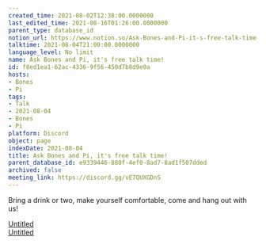 ```yaml
---
created_time: 2021-08-02T12:38:00.0000000
last_edited_time: 2021-08-16T01:26:00.0000000
parent_type: database_id
notion_url: https://www.notion.so/Ask-Bones-and-Pi-it-s-free-talk-time-f8ed1ea162ac43369f56450d7b8d9e0a
talktime: 2021-08-04T21:00:00.0000000
language_level: No limit
name: Ask Bones and Pi, it's free talk time!
id: f8ed1ea1-62ac-4336-9f56-450d7b8d9e0a
hosts:
- Bones
- Pi
tags:
- Talk
- 2021-08-04
- Bones
- Pi
platform: Discord
object: page
indexDate: 2021-08-04
title: Ask Bones and Pi, it's free talk time!
parent_database_id: e9339446-880f-4ef0-8ad7-8ad1f507dded
archived: false
meeting_link: https://discord.gg/vE7QUXGDnS
---
```


Bring a drink or two, make yourself comfortable, come and hang out with us!

[Untitled](https://www.notion.so/12c4a9e645d54aefa860b5f927a0b220)   
[Untitled](https://www.notion.so/482e61b02b9c4456b2b4fe86bb7544c6)   







